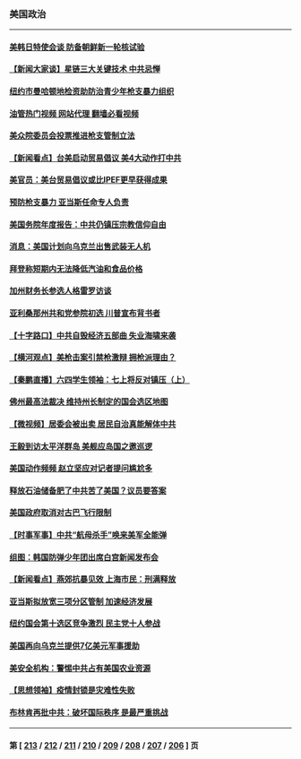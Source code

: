 ### 美国政治
---
#### [美韩日特使会谈 防备朝鲜新一轮核试验](../../pages/ncid1078159/n13751641.md?06040045) 
#### [【新闻大家谈】星链三大关键技术 中共忌惮](../../pages/ncid1078159/n13751708.md?06040045) 
#### [纽约市曼哈顿地检资助防治青少年枪支暴力组织](../../pages/ncid1078159/n13751656.md?06040045) 
#### [油管热门视频 网站代理 翻墙必看视频](http://209.222.30.114:81/youtube.html?06040045)
#### [美众院委员会投票推进枪支管制立法](../../pages/ncid1078159/n13751557.md?06040045) 
#### [【新闻看点】台美启动贸易倡议 美4大动作打中共](../../pages/ncid1078159/n13751273.md?06040045) 
#### [美官员：美台贸易倡议或比IPEF更早获得成果](../../pages/ncid1078159/n13751454.md?06040045) 
#### [预防枪支暴力 亚当斯任命专人负责](../../pages/ncid1078159/n13751390.md?06040045) 
#### [美国务院年度报告：中共仍镇压宗教信仰自由](../../pages/ncid1078159/n13751412.md?06040045) 
#### [消息：美国计划向乌克兰出售武装无人机](../../pages/ncid1078159/n13751366.md?06040045) 
#### [拜登称短期内无法降低汽油和食品价格](../../pages/ncid1078159/n13751311.md?06040045) 
#### [加州财务长参选人格雷罗访谈](../../pages/ncid1078159/n13751344.md?06040045) 
#### [亚利桑那州共和党参院初选 川普宣布背书者](../../pages/ncid1078159/n13751243.md?06040045) 
#### [【十字路口】中共自毁经济五部曲 失业海啸来袭](../../pages/ncid1078159/n13751263.md?06040045) 
#### [【横河观点】美枪击案引禁枪激辩 拥枪派理由？](../../pages/ncid1078159/n13751269.md?06040045) 
#### [【秦鹏直播】六四学生领袖：七上将反对镇压（上）](../../pages/ncid1078159/n13751038.md?06040045) 
#### [佛州最高法裁决 维持州长制定的国会选区地图](../../pages/ncid1078159/n13751252.md?06040045) 
#### [【微视频】居委会被出卖 居民自治真能解体中共](../../pages/ncid1078159/n13751033.md?06040045) 
#### [王毅到访太平洋群岛 美舰应岛国之邀巡逻](../../pages/ncid1078159/n13751112.md?06040045) 
#### [美国动作频频 赵立坚应对记者提问尴尬多](../../pages/ncid1078159/n13751169.md?06040045) 
#### [释放石油储备肥了中共苦了美国？议员要答案](../../pages/ncid1078159/n13751053.md?06040045) 
#### [美国政府取消对古巴飞行限制](../../pages/ncid1078159/n13750556.md?06040045) 
#### [【时事军事】中共“航母杀手”唤来美军全能弹](../../pages/ncid1078159/n13750425.md?06040045) 
#### [组图：韩国防弹少年团出席白宫新闻发布会](../../pages/ncid1078159/n13750079.md?06040045) 
#### [【新闻看点】燕郊抗暴见效 上海市民：刑满释放](../../pages/ncid1078159/n13750246.md?06040045) 
#### [亚当斯拟放宽三项分区管制 加速经济发展](../../pages/ncid1078159/n13750681.md?06040045) 
#### [纽约国会第十选区竞争激烈 民主党十人参战](../../pages/ncid1078159/n13750678.md?06040045) 
#### [美国再向乌克兰提供7亿美元军事援助](../../pages/ncid1078159/n13750588.md?06040045) 
#### [美安全机构：警惕中共占有美国农业资源](../../pages/ncid1078159/n13750598.md?06040045) 
#### [【思想领袖】疫情封锁是灾难性失败](../../pages/ncid1078159/n13717832.md?06040045) 
#### [布林肯再批中共：破坏国际秩序 是最严重挑战](../../pages/ncid1078159/n13750512.md?06040045) 

---
#### 第 [ [213](./213.md?06040045) / [212](./212.md?06040045) / [211](./211.md?06040045) / [210](./210.md?06040045) / [209](./209.md?06040045) / [208](./208.md?06040045) / [207](./207.md?06040045) / [206](./206.md?06040045) ] 页
